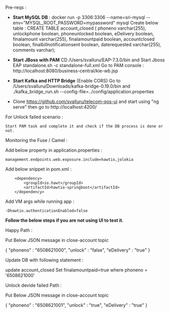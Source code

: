 Pre-reqs : 

- **Start MySQL DB** : docker run -p 3306:3306 --name=sri-mysql --env="MYSQL_ROOT_PASSWORD=mypassword" mysql
	Create below table : 
		CREATE TABLE account_closed (
	    phoneno varchar(255),
	    unlockphone boolean,
	    phoneunlocked boolean,
	    eDelivery boolean,
	    finalamount varchar(255),
	    finalamountpaid boolean,
	    accountclosed boolean,
	    finalbillnotificationsent boolean,
	    daterequested varchar(255),
	    comments varchar);
		

- **Start JBoss with PAM**
	CD /Users/svalluru/EAP-7.3.0/bin and Start Jboss EAP standalone.sh -c standalone-full.xml
	Go to PAM console : http://localhost:8080/business-central/kie-wb.jsp 
	
- **Start Kafka and HTTP Bridge** (Enable CORS)
	Go to /Users/svalluru/Downloads/kafka-bridge-0.19.0/bin and ./kafka_bridge_run.sh --config-file=../config/application.properties

- Clone https://github.com/svalluru/telecom-qos-ui and start using "ng serve" then go to http://localhost:4200/


For Unlock failed scenario : 

	Start PAM task and complete it and check if the DB process is done or not.

Monitoring the Fuse / Camel : 

Add below property in application.properties : 
	
	management.endpoints.web.exposure.include=hawtio,jolokia

Add below snippet in pom.xml : 
	
		<dependency>
			<groupId>io.hawt</groupId>
			<artifactId>hawtio-springboot</artifactId>
		</dependency>

Add VM args while running app : 

	-Dhawtio.authenticationEnabled=false


**Follow the below steps if you are not using UI to test it.**

Happy Path : 

Put Below JSON message in close-account topic

{
	"phoneno" : "6508621000",
	"unlock" : "false",
	"eDelivery" : "true"
}

Update DB with following statement : 

update account_closed Set finalamountpaid=true where phoneno = '6508621000'


Unlock devide failed Path : 

Put Below JSON message in close-account topic

{
	"phoneno" : "6508621001",
	"unlock" : "true",
	"eDelivery" : "true"
}
